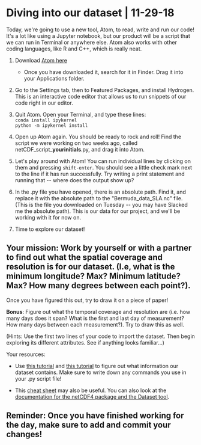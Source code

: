 # Diving into our dataset | 11-29-18

Today, we're going to use a new tool, Atom, to read, write and run our code! It's a lot like using a Jupyter notebook, but our product will be a script that we can run in Terminal or anywhere else. Atom also works with other coding languages, like R and C++, which is really neat.

1. Download [Atom here](https://atom.io/)
    - Once you have downloaded it, search for it in Finder. Drag it into your Applications folder.

2. Go to the Settings tab, then to Featured Packages, and install Hydrogen. This is an interactive code editor that allows us to run snippets of our code right in our editor. 

3. Quit Atom. Open your Terminal, and type these lines: <br/>
`conda install ipykernel` <br/>
`python -m ipykernel install`

4. Open up Atom again. You should be ready to rock and roll! Find the script we were working on two weeks ago, called netCDF_script_**yourinitials**.py, and drag it into Atom.

5. Let's play around with Atom! You can run individual lines by clicking on them and pressing `shift-enter`. You should see a little check mark next to the line if it has run successfully. Try writing a print statement and running that -- where does the output show up? 

6. In the .py file you have opened, there is an absolute path. Find it, and replace it with the absolute path to the "Bermuda_data_SLA.nc" file. (This is the file you downloaded on Tuesday -- you may have Slacked me the absolute path). This is our data for our project, and we'll be working with it for now on. 

7. Time to explore our dataset! 

## Your mission: Work by yourself or with a partner to find out what the spatial coverage and resolution is for our dataset. (I.e, what is the minimum longitude? Max? Minimum latitude? Max? How many degrees between each point?). 
Once you have figured this out, try to draw it on a piece of paper!

**Bonus**: Figure out what the temporal coverage and resolution are (i.e. how many days does it span? What is the first and last day of measurement? How many days between each measurement?). Try to draw this as well.

(Hints: Use the first two lines of your code to import the dataset. Then begin exploring its different attributes. See if anything looks familiar...)

Your resources:

- Use [this tutorial](http://snowball.millersville.edu/~adecaria/ESCI386P/esci386-lesson14-Reading-NetCDF-files.pdf) and [this tutorial](http://www.ceda.ac.uk/static/media/uploads/ncas-reading-2015/10_read_netcdf_python.pdf) to figure out what information our dataset contains. Make sure to write down any commands you use in your .py script file!

- This [cheat sheet](https://github.com/amnh/BridgeUP-STEM-Oceans-Six/blob/master/coding_cheat_sheet.md) may also be useful. You can also look at the [documentation for the netCDF4 package and the Dataset tool](http://unidata.github.io/netcdf4-python/).

## Reminder: Once you have finished working for the day, make sure to add and commit your changes! 
